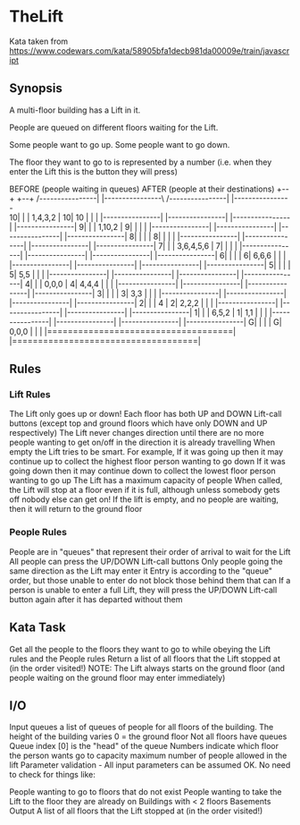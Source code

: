 # TheLift

Kata taken from https://www.codewars.com/kata/58905bfa1decb981da00009e/train/javascript

## Synopsis
A multi-floor building has a Lift in it.

People are queued on different floors waiting for the Lift.

Some people want to go up. Some people want to go down.

The floor they want to go to is represented by a number (i.e. when they enter the Lift this is the button they will press)

BEFORE (people waiting in queues)               AFTER (people at their destinations)
                   +--+                                          +--+
  /----------------|  |----------------\        /----------------|  |----------------\
10|                |  | 1,4,3,2        |      10|             10 |  |                |
  |----------------|  |----------------|        |----------------|  |----------------|
 9|                |  | 1,10,2         |       9|                |  |                |
  |----------------|  |----------------|        |----------------|  |----------------|
 8|                |  |                |       8|                |  |                |
  |----------------|  |----------------|        |----------------|  |----------------|
 7|                |  | 3,6,4,5,6      |       7|                |  |                |
  |----------------|  |----------------|        |----------------|  |----------------|
 6|                |  |                |       6|          6,6,6 |  |                |
  |----------------|  |----------------|        |----------------|  |----------------|
 5|                |  |                |       5|            5,5 |  |                |
  |----------------|  |----------------|        |----------------|  |----------------|
 4|                |  | 0,0,0          |       4|          4,4,4 |  |                |
  |----------------|  |----------------|        |----------------|  |----------------|
 3|                |  |                |       3|            3,3 |  |                |
  |----------------|  |----------------|        |----------------|  |----------------|
 2|                |  | 4              |       2|          2,2,2 |  |                |
  |----------------|  |----------------|        |----------------|  |----------------|
 1|                |  | 6,5,2          |       1|            1,1 |  |                |
  |----------------|  |----------------|        |----------------|  |----------------|
 G|                |  |                |       G|          0,0,0 |  |                |
  |====================================|        |====================================|
## Rules
### Lift Rules
The Lift only goes up or down!
Each floor has both UP and DOWN Lift-call buttons (except top and ground floors which have only DOWN and UP respectively)
The Lift never changes direction until there are no more people wanting to get on/off in the direction it is already travelling
When empty the Lift tries to be smart. For example,
If it was going up then it may continue up to collect the highest floor person wanting to go down
If it was going down then it may continue down to collect the lowest floor person wanting to go up
The Lift has a maximum capacity of people
When called, the Lift will stop at a floor even if it is full, although unless somebody gets off nobody else can get on!
If the lift is empty, and no people are waiting, then it will return to the ground floor
### People Rules
People are in "queues" that represent their order of arrival to wait for the Lift
All people can press the UP/DOWN Lift-call buttons
Only people going the same direction as the Lift may enter it
Entry is according to the "queue" order, but those unable to enter do not block those behind them that can
If a person is unable to enter a full Lift, they will press the UP/DOWN Lift-call button again after it has departed without them
## Kata Task
Get all the people to the floors they want to go to while obeying the Lift rules and the People rules
Return a list of all floors that the Lift stopped at (in the order visited!)
NOTE: The Lift always starts on the ground floor (and people waiting on the ground floor may enter immediately)

## I/O
Input
queues a list of queues of people for all floors of the building.
The height of the building varies
0 = the ground floor
Not all floors have queues
Queue index [0] is the "head" of the queue
Numbers indicate which floor the person wants go to
capacity maximum number of people allowed in the lift
Parameter validation - All input parameters can be assumed OK. No need to check for things like:

People wanting to go to floors that do not exist
People wanting to take the Lift to the floor they are already on
Buildings with < 2 floors
Basements
Output
A list of all floors that the Lift stopped at (in the order visited!)